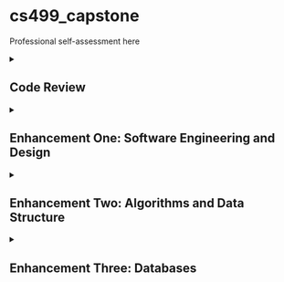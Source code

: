 # cs499_capstone
Professional self-assessment here

<details close>
<summary>
  <h2>Code Review</h2>
</summary>
<iframe width="560" height="315" src="https://www.youtube.com/embed/xiE6kq0efdw?si=bP_jDyBY5pIpI4KI" title="YouTube video player" frameborder="0" allow="accelerometer; autoplay; clipboard-write; encrypted-media; gyroscope; picture-in-picture; web-share" referrerpolicy="strict-origin-when-cross-origin" allowfullscreen></iframe>
</details>

<details close>
  <summary>
    <h2>Enhancement One: Software Engineering and Design</h2>
  </summary>
      I rewrote the code from C++ into Java and created separate classes for a more modular design. Successfully transferring the code between these two languages showcased my ability to first understand the logic of how the code works as well as my understanding of the syntax between the two languages to achieve parity between the original artifact and the enhancement. Creating separate classes showcases my understanding and implementing best practices for Object Oriented Programming (OOP). 
Through these enhancements, I have met the course objectives that I planned to meet in Module One which I have listed below:

- Demonstrate an ability to use well-founded and innovative techniques, skills, and tools in computing practices for the purpose of implementing computer solutions that deliver value and accomplish industry-specific goals.
- Develop a security mindset that anticipates adversarial exploits in software architecture and designs to expose potential vulnerabilities, mitigate design flaws, and ensure privacy and enhanced security of data and resources.
  
I really enjoyed making these initial enhancements, and it went a lot smoother than I anticipated. I had to brush up on Java again, since many of my past courses used C++. One of the main challenges I faced was understanding how input worked in Java versus C++ using the Scanner class.

</details>

<details close>
  <summary>
    <h2>Enhancement Two: Algorithms and Data Structure</h2>
  </summary>
  Add Narrative
</details>


<details close>
  <summary>
    <h2>Enhancement Three: Databases</h2>
  </summary>
  Add Narrative
</details>

